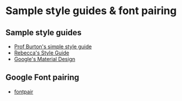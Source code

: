 # Sample style guides & font pairing

## Sample style guides

- [Prof Burton's simple style guide](https://docs.google.com/presentation/d/1GJz0so0V33IxH7s34RNLFI64Nzz7hMsVDhTOOh24Xu8/edit?usp=sharing)
- [Rebecca's Style Guide](https://docs.google.com/presentation/d/1YrQGtb1_avxE073-pDux74zI4UZLbXu608xXsuD_PMU/edit?usp=sharing)
- [Google's Material Design](https://material.io/design)

## Google Font pairing

- [fontpair](https://www.fontpair.co/all)
